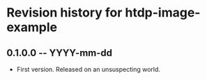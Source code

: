 # Revision history for htdp-image-example

## 0.1.0.0 -- YYYY-mm-dd

* First version. Released on an unsuspecting world.
